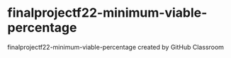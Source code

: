 # finalprojectf22-minimum-viable-percentage
finalprojectf22-minimum-viable-percentage created by GitHub Classroom
